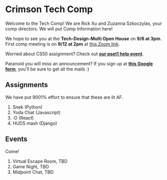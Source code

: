 # Crimson Tech Comp

Welcome to the Tech Comp! We are Rick Xu and Zuzanna Szkoczylas, your comp directors. We will put Comp Information here!

We hope to see you at the **Tech-Design-Multi Open House** on **9/6 at 3pm**. First comp meeting is on **9/12 at 2pm** at [this Zoom link](https://harvard.zoom.us/j/97759502957?pwd=eDBkK0lZY2tWV3JUVlVWUzJ4Q2FDdz09).

Worried about CS50 assignment? Check out **[our pset1 help event](https://www.facebook.com/events/2386984268262714/)**.

Paranoid you will miss an announcement? If you sign up at **[this Google form](https://forms.gle/h6M4Vuy9KkZrUSsd6)**, you'll be sure to get all the mails :)

## Assignments
We have put 9001% effort to ensure that these are lit AF.

1. Snek (Python)
2. Yoda Chat (Javascript)
3. :O (React)
4. HUDS mash (Django)

## Events
Come!

1. Virtual Escape Room, TBD
2. Game Night, TBD
3. Midpoint Chat, TBD